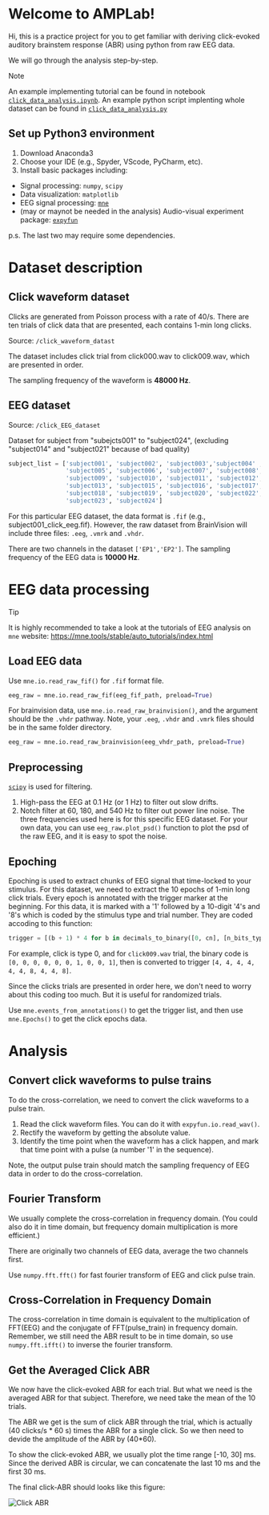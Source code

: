 # Welcome to AMPLab!

Hi, this is a practice project for you to get familiar with deriving click-evoked auditory brainstem response (ABR) using python from raw EEG data.

We will go through the analysis step-by-step.

>[!NOTE]
>An example implementing tutorial can be found in notebook [`click_data_analysis.ipynb`](https://github.com/maddoxlab/ClickABR/blob/main/click_data_analysis.ipynb).
> An example python script implenting whole dataset can be found in [`click_data_analysis.py`](https://github.com/maddoxlab/ClickABR/blob/main/click_data_analysis.py)

## Set up Python3 environment

1. Download Anaconda3
2. Choose your IDE (e.g., Spyder, VScode, PyCharm, etc).
3. Install basic packages including: 
  - Signal processing: `numpy`, `scipy`
  - Data visualization: `matplotlib`
  - EEG signal processing: [`mne`](https://mne.tools/stable/install/index.html)
  - (may or maynot be needed in the analysis) Audio-visual experiment package: [`expyfun`](https://https://github.com/LABSN/expyfun/blob/main/doc/getting_started.rst)
  
  p.s. The last two may require some dependencies.

# Dataset description
## Click waveform dataset
Clicks are generated from Poisson process with a rate of 40/s. There are ten trials of click data that are presented, each contains 1-min long clicks.


Source: `/click_waveform_datast`

The dataset includes click trial from click000.wav to click009.wav, which are presented in order.

The sampling frequency of the waveform is **48000 Hz**.
## EEG dataset
Source: `/click_EEG_dataset`

Dataset for subject from "subejcts001" to "subject024", (excluding "subject014" and "subject021" because of bad quality)

```python
subject_list = ['subject001', 'subject002', 'subject003','subject004' ,
                'subject005', 'subject006', 'subject007', 'subject008',
                'subject009', 'subject010', 'subject011', 'subject012',
                'subject013', 'subject015', 'subject016', 'subject017',
                'subject018', 'subject019', 'subject020', 'subject022', 
                'subject023', 'subject024']
```
For this particular EEG dataset, the data format is `.fif` (e.g., subject001_click_eeg.fif). However, the raw dataset from BrainVision will include three files: `.eeg`, `.vmrk` and `.vhdr`.

There are two channels in the dataset `['EP1','EP2']`.
The sampling frequency of the EEG data is **10000 Hz**.

# EEG data processing

>[!TIP]
It is highly recommended to take a look at the tutorials of EEG analysis on `mne` website: https://mne.tools/stable/auto_tutorials/index.html

## Load EEG data
Use `mne.io.read_raw_fif()` for `.fif` format file.

```python
eeg_raw = mne.io.read_raw_fif(eeg_fif_path, preload=True)
```
For brainvision data, use `mne.io.read_raw_brainvision()`, and the argument should be the `.vhdr` pathway. Note, your `.eeg`, `.vhdr` and `.vmrk` files should be in the same folder directory.

```python
eeg_raw = mne.io.read_raw_brainvision(eeg_vhdr_path, preload=True)
```

## Preprocessing
[`scipy`](https://scipy.org/) is used for filtering.

1. High-pass the EEG at 0.1 Hz (or 1 Hz) to filter out slow drifts.
2. Notch filter at 60, 180, and 540 Hz to filter out power line noise. The three frequencies used here is for this specific EEG dataset. For your own data, you can use `eeg_raw.plot_psd()` function to plot the psd of the raw EEG, and it is easy to spot the noise.


## Epoching
Epoching is used to extract chunks of EEG signal that time-locked to your stimulus. For this dataset, we need to extract the 10 epochs of 1-min long click trials. Every epoch is annotated with the trigger marker at the beginning. For this data, it is marked with a '1' followed by a 10-digit '4's and '8's which is coded by the stimulus type and trial number. They are coded accoding to this function:

```python
trigger = [(b + 1) * 4 for b in decimals_to_binary([0, cn], [n_bits_type,       n_bits_epoch])]
```

For example, click is type 0, and for `click009.wav` trial, the binary code is `[0, 0, 0, 0, 0, 0, 1, 0, 0, 1]`, then is converted to trigger `[4, 4, 4, 4, 4, 4, 8, 4, 4, 8]`.

Since the clicks trials are presented in order here, we don't need to worry about this coding too much. But it is useful for randomized trials.

Use `mne.events_from_annotations()` to get the trigger list, and then use `mne.Epochs()` to get the click epochs data.

# Analysis
## Convert click waveforms to pulse trains
To do the cross-correlation, we need to convert the click waveforms to a pulse train.
1. Read the click waveform files. You can do it with `expyfun.io.read_wav()`.
2. Rectify the waveform by getting the absolute value.
3. Identify the time point when the waveform has a click happen, and mark that time point with a pulse (a number '1' in the sequence).

Note, the output pulse train should match the sampling frequency of EEG data in order to do the cross-correlation.

## Fourier Transform
We usually complete the cross-correlation in frequency domain. (You could also do it in time domain, but frequency domain multiplication is more efficient.)

There are originally two channels of EEG data, average the two channels first.

Use `numpy.fft.fft()` for fast fourier transform of EEG and click pulse train.

## Cross-Correlation in Frequency Domain
The cross-correlation in time domain is equivalent to the multiplication of FFT(EEG) and the conjugate of FFT(pulse_train) in frequency domain. Remember, we still need the ABR result to be in time domain, so use `numpy.fft.ifft()` to inverse the fourier transform. 

## Get the Averaged Click ABR
We now have the click-evoked ABR for each trial. But what we need is the averaged ABR for that subject. Therefore, we need take the mean of the 10 trials. 

The ABR we get is the sum of click ABR through the trial, which is actually (40 clicks/s * 60 s) times the ABR for a single click. So we then need to devide the amplitude of the ABR by (40*60).

To show the click-evoked ABR, we usually plot the time range [-10, 30] ms. Since the derived ABR is circular, we can concatenate the last 10 ms and the first 30 ms.


The final click-ABR should looks like this figure:

![Click ABR](https://github.com/maddoxlab/ClickABR/blob/main/click_fig.png)
